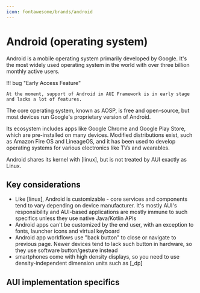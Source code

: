```yaml
---
icon: fontawesome/brands/android
---
```


# Android (operating system)

Android is a mobile operating system primarily developed by Google. It's the most widely used operating system in the
world with over three billion monthly active users.

!!! bug "Early Access Feature"

    At the moment, support of Android in AUI Framework is in early stage and lacks a lot of features.

The core operating system, known as AOSP, is free and open-source, but most devices run Google's proprietary version of
Android.

Its ecosystem includes apps like Google Chrome and Google Play Store, which are pre-installed on many devices. Modified
distributions exist, such as Amazon Fire OS and LineageOS, and it has been used to develop operating systems for various
electronics like TVs and wearables.

Android shares its kernel with [linux], but is not treated by AUI exactly as Linux.

## Key considerations

- Like [linux], Android is customizable - core services and components tend to vary depending on device manufacturer.
  It's mostly AUI's responsibility and AUI-based applications are mostly immune to such specifics unless they use native
  Java/Kotlin APIs
- Android apps can't be customized by the end user, with an exception to fonts, launcher icons and virtual keyboard
- Android app workflows use "back button" to close or navigate to previous page. Newer devices tend to lack such button
  in hardware, so they use software button/gesture instead
- smartphones come with high density displays, so you need to use density-independent dimension units such as [_dp]


## AUI implementation specifics
